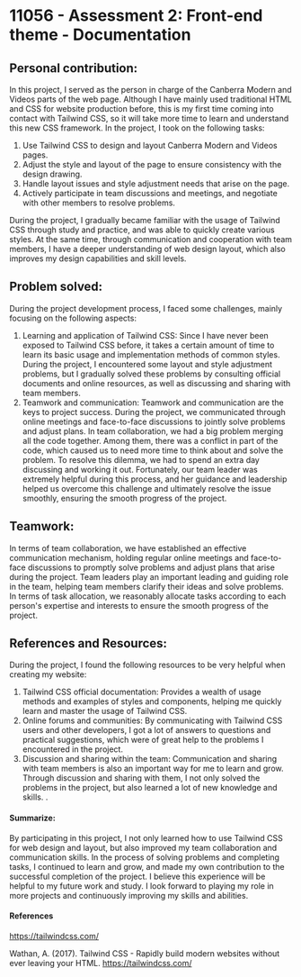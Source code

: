 # 11056 - Assessment 2: Front-end theme - Documentation

## Personal contribution:
In this project, I served as the person in charge of the Canberra Modern and Videos parts of the web page. Although I have mainly used traditional HTML and CSS for website production before, this is my first time coming into contact with Tailwind CSS, so it will take more time to learn and understand this new CSS framework. In the project, I took on the following tasks:
1. Use Tailwind CSS to design and layout Canberra Modern and Videos pages.
2. Adjust the style and layout of the page to ensure consistency with the design drawing.
3. Handle layout issues and style adjustment needs that arise on the page.
4. Actively participate in team discussions and meetings, and negotiate with other members to resolve problems.

During the project, I gradually became familiar with the usage of Tailwind CSS through study and practice, and was able to quickly create various styles. At the same time, through communication and cooperation with team members, I have a deeper understanding of web design layout, which also improves my design capabilities and skill levels.

## Problem solved:
During the project development process, I faced some challenges, mainly focusing on the following aspects:
1. Learning and application of Tailwind CSS: Since I have never been exposed to Tailwind CSS before, it takes a certain amount of time to learn its basic usage and implementation methods of common styles. During the project, I encountered some layout and style adjustment problems, but I gradually solved these problems by consulting official documents and online resources, as well as discussing and sharing with team members.
2. Teamwork and communication: Teamwork and communication are the keys to project success. During the project, we communicated through online meetings and face-to-face discussions to jointly solve problems and adjust plans. In team collaboration, we had a big problem merging all the code together. Among them, there was a conflict in part of the code, which caused us to need more time to think about and solve the problem. To resolve this dilemma, we had to spend an extra day discussing and working it out. Fortunately, our team leader was extremely helpful during this process, and her guidance and leadership helped us overcome this challenge and ultimately resolve the issue smoothly, ensuring the smooth progress of the project.

## Teamwork:
In terms of team collaboration, we have established an effective communication mechanism, holding regular online meetings and face-to-face discussions to promptly solve problems and adjust plans that arise during the project. Team leaders play an important leading and guiding role in the team, helping team members clarify their ideas and solve problems. In terms of task allocation, we reasonably allocate tasks according to each person's expertise and interests to ensure the smooth progress of the project.

## References and Resources:
During the project, I found the following resources to be very helpful when creating my website:
1. Tailwind CSS official documentation: Provides a wealth of usage methods and examples of styles and components, helping me quickly learn and master the usage of Tailwind CSS.
2. Online forums and communities: By communicating with Tailwind CSS users and other developers, I got a lot of answers to questions and practical suggestions, which were of great help to the problems I encountered in the project.
3. Discussion and sharing within the team: Communication and sharing with team members is also an important way for me to learn and grow. Through discussion and sharing with them, I not only solved the problems in the project, but also learned a lot of new knowledge and skills. .

#### Summarize:
By participating in this project, I not only learned how to use Tailwind CSS for web design and layout, but also improved my team collaboration and communication skills. In the process of solving problems and completing tasks, I continued to learn and grow, and made my own contribution to the successful completion of the project. I believe this experience will be helpful to my future work and study. I look forward to playing my role in more projects and continuously improving my skills and abilities.

#### References
https://tailwindcss.com/

Wathan, A. (2017). Tailwind CSS - Rapidly build modern websites without ever leaving your HTML. https://tailwindcss.com/
